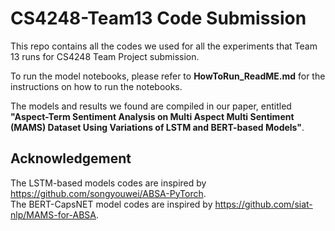 # CS4248-Team13 Code Submission
This repo contains all the codes we used for all the experiments that Team 13 runs for CS4248 Team Project submission.

To run the model notebooks, please refer to **HowToRun_ReadME.md** for the instructions on how to run the notebooks.

The models and results we found are compiled in our paper, entitled **"Aspect-Term Sentiment Analysis on Multi Aspect Multi Sentiment (MAMS)
Dataset Using Variations of LSTM and BERT-based Models"**.

## Acknowledgement
The LSTM-based models codes are inspired by https://github.com/songyouwei/ABSA-PyTorch. <br>
The BERT-CapsNET model codes are inspired by https://github.com/siat-nlp/MAMS-for-ABSA.
